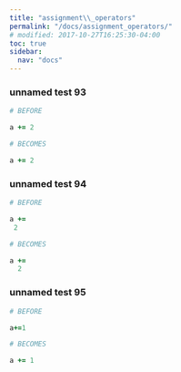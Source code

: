 ```yaml
---
title: "assignment\\_operators"
permalink: "/docs/assignment_operators/"
# modified: 2017-10-27T16:25:30-04:00
toc: true
sidebar:
  nav: "docs"
---
```

### unnamed test 93
```ruby
# BEFORE

a += 2

```
```ruby
# BECOMES

a += 2

```
### unnamed test 94
```ruby
# BEFORE

a +=
 2

```
```ruby
# BECOMES

a +=
  2

```
### unnamed test 95
```ruby
# BEFORE

a+=1

```
```ruby
# BECOMES

a += 1
```
